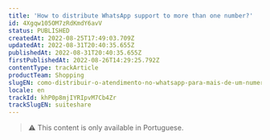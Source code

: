 ```yaml
---
title: 'How to distribute WhatsApp support to more than one number?'
id: 4Xgqw105OM7zRdKmdY6avV
status: PUBLISHED
createdAt: 2022-08-25T17:49:03.709Z
updatedAt: 2022-08-31T20:40:35.655Z
publishedAt: 2022-08-31T20:40:35.655Z
firstPublishedAt: 2022-08-26T14:29:25.792Z
contentType: trackArticle
productTeam: Shopping
slugEN: como-distribuir-o-atendimento-no-whatsapp-para-mais-de-um-numero
locale: en
trackId: khP0p8mjIYRIpvM7Cb4Zr
trackSlugEN: suiteshare
---
```


> ⚠️ This content is only available in Portuguese.
